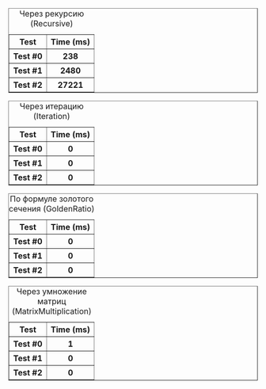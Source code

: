 <table border="1">
<caption>Через рекурсию (Recursive)</caption>
<tr><th>Test</th><th>Time (ms)</th></tr>
<tr><th>Test #0</th><th>238</th></tr>
<tr><th>Test #1</th><th>2480</th></tr>
<tr><th>Test #2</th><th>27221</th></tr>
</table>
<table border="1">
<caption>Через итерацию (Iteration)</caption>
<tr><th>Test</th><th>Time (ms)</th></tr>
<tr><th>Test #0</th><th>0</th></tr>
<tr><th>Test #1</th><th>0</th></tr>
<tr><th>Test #2</th><th>0</th></tr>
</table>
<table border="1">
<caption>По формуле золотого сечения (GoldenRatio)</caption>
<tr><th>Test</th><th>Time (ms)</th></tr>
<tr><th>Test #0</th><th>0</th></tr>
<tr><th>Test #1</th><th>0</th></tr>
<tr><th>Test #2</th><th>0</th></tr>
</table>
<table border="1">
<caption>Через умножение матриц (MatrixMultiplication)</caption>
<tr><th>Test</th><th>Time (ms)</th></tr>
<tr><th>Test #0</th><th>1</th></tr>
<tr><th>Test #1</th><th>0</th></tr>
<tr><th>Test #2</th><th>0</th></tr>
</table>
